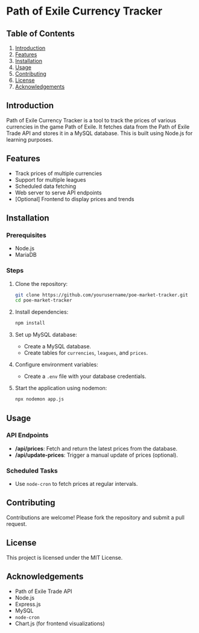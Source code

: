# Path of Exile Currency Tracker

## Table of Contents
1. [Introduction](#introduction)
2. [Features](#features)
3. [Installation](#installation)
4. [Usage](#usage)
5. [Contributing](#contributing)
6. [License](#license)
7. [Acknowledgements](#acknowledgements)

## Introduction
Path of Exile Currency Tracker is a tool to track the prices of various currencies in the game Path of Exile. It fetches data from the Path of Exile Trade API and stores it in a MySQL database. This is built using Node.js for learning purposes. 

## Features
- Track prices of multiple currencies
- Support for multiple leagues
- Scheduled data fetching
- Web server to serve API endpoints
- [Optional] Frontend to display prices and trends

## Installation

### Prerequisites
- Node.js
- MariaDB

### Steps
1. Clone the repository:
    ```sh
    git clone https://github.com/yourusername/poe-market-tracker.git
    cd poe-market-tracker
    ```

2. Install dependencies:
    ```sh
    npm install
    ```

3. Set up MySQL database:
    - Create a MySQL database.
    - Create tables for `currencies`, `leagues`, and `prices`.

4. Configure environment variables:
    - Create a `.env` file with your database credentials.

5. Start the application using nodemon:
    ```sh
    npx nodemon app.js
    ```

## Usage

### API Endpoints
- **/api/prices**: Fetch and return the latest prices from the database.
- **/api/update-prices**: Trigger a manual update of prices (optional).

### Scheduled Tasks
- Use `node-cron` to fetch prices at regular intervals.

## Contributing
Contributions are welcome! Please fork the repository and submit a pull request.

## License
This project is licensed under the MIT License.

## Acknowledgements
- Path of Exile Trade API
- Node.js
- Express.js
- MySQL
- `node-cron`
- Chart.js (for frontend visualizations)